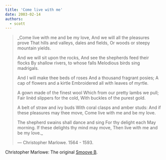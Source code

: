 ```yaml
---
title: 'Come live with me'
date: 2003-02-14
authors:
  - scott
---
```


> \_Come live with me and be my love,
> And we will all the pleasures prove
> That hills and valleys, dales and fields,
> Or woods or steepy mountain yields.
>
> And we will sit upon the rocks,
> And see the shepherds feed their flocks
> By shallow rivers, to whose falls
> Melodious birds sing madrigals.
>
> And I will make thee beds of roses
> And a thousand fragrant posies;
> A cap of flowers and a kirtle
> Embroidered all with leaves of myrtle.
>
> A gown made of the finest wool
> Which from our pretty lambs we pull;
> Fair linèd slippers for the cold,
> With buckles of the purest gold.
>
> A belt of straw and ivy buds
> With coral clasps and amber studs:
> And if these pleasures may thee move,
> Come live with me and be my love.
>
> The shepherd swains shall dance and sing
> For thy delight each May morning.
> If these delights thy mind may move,
> Then live with me and be my love.\_
>
> — Christopher Marlowe. 1564 - 1593.

Christopher Marlowe: The original [Smoove B](http://www.theonion.com/onion3408/gotwhatyouneed.html).
